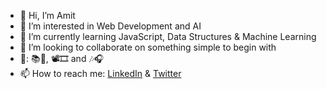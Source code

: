 - 👋 Hi, I’m Amit
- 👀 I’m interested in Web Development and AI
- 🌱 I’m currently learning JavaScript, Data Structures & Machine Learning
- 💞️ I’m looking to collaborate on something simple to begin with
- 🧡: 📚🐛, 📽🎞 and 🎶🎧
- 📫 How to reach me: [LinkedIn](https://www.linkedin.com/in/amit-divekar/) & [Twitter](https://twitter.com/Pola8976)

<!---
Pola8976/Pola8976 is a ✨ special ✨ repository because its `README.md` (this file) appears on your GitHub profile.
You can click the Preview link to take a look at your changes.
--->

